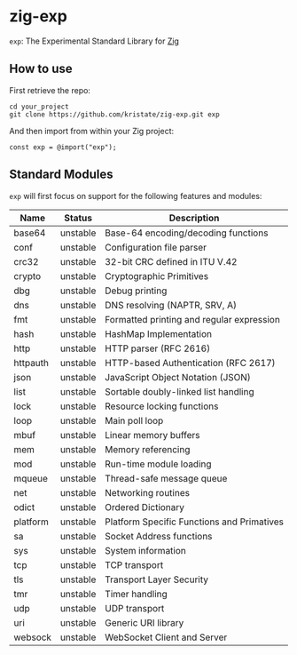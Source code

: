 # zig-exp
`exp`: The Experimental Standard Library for [Zig](http://ziglang.org/)

## How to use

First retrieve the repo:
```
cd your_project
git clone https://github.com/kristate/zig-exp.git exp
```

And then import from within your Zig project:

```zig
const exp = @import("exp");
```

## Standard Modules

`exp` will first focus on support for the following features and modules:

| Name     | Status   | Description                                    |
|----------|----------|------------------------------------------------|
| base64   | unstable | Base-64 encoding/decoding functions            |
| conf     | unstable | Configuration file parser                      |
| crc32    | unstable | 32-bit CRC defined in ITU V.42                 |
| crypto   | unstable | Cryptographic Primitives                       |
| dbg      | unstable | Debug printing                                 |
| dns      | unstable | DNS resolving (NAPTR, SRV, A)                  |
| fmt      | unstable | Formatted printing and regular expression      |
| hash     | unstable | HashMap Implementation                         |
| http     | unstable | HTTP parser (RFC 2616)                         |
| httpauth | unstable | HTTP-based Authentication (RFC 2617)           |
| json     | unstable | JavaScript Object Notation (JSON)              |
| list     | unstable | Sortable doubly-linked list handling           |
| lock     | unstable | Resource locking functions                     |
| loop     | unstable | Main poll loop                                 |
| mbuf     | unstable | Linear memory buffers                          |
| mem      | unstable | Memory referencing                             |
| mod      | unstable | Run-time module loading                        |
| mqueue   | unstable | Thread-safe message queue                      |
| net      | unstable | Networking routines                            |
| odict    | unstable | Ordered Dictionary                             |
| platform | unstable | Platform Specific Functions and Primatives     |
| sa       | unstable | Socket Address functions                       |
| sys      | unstable | System information                             |
| tcp      | unstable | TCP transport                                  |
| tls      | unstable | Transport Layer Security                       |
| tmr      | unstable | Timer handling                                 |
| udp      | unstable | UDP transport                                  |
| uri      | unstable | Generic URI library                            |
| websock  | unstable | WebSocket Client and Server                    |

